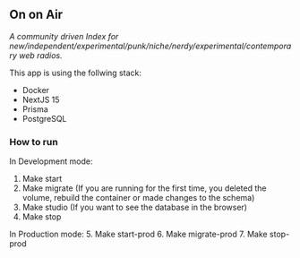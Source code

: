 ## On on Air

_A community driven Index for new/independent/experimental/punk/niche/nerdy/experimental/contemporary web radios._

This app is using the follwing stack:

- Docker
- NextJS 15
- Prisma
- PostgreSQL

### How to run

In Development mode:
1. Make start
2. Make migrate (If you are running for the first time, you deleted the volume, rebuild the container or made changes to the schema)
3. Make studio (If you want to see the database in the browser)
4. Make stop

In Production mode:
5. Make start-prod
6. Make migrate-prod
7. Make stop-prod